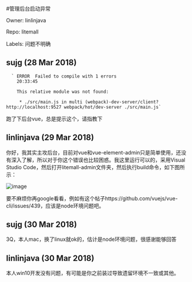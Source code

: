 #管理后台启动异常

Owner: linlinjava

Repo: litemall

Labels: 问题不明确 

## sujg (28 Mar 2018)

      ` ERROR  Failed to compile with 1 errors                                                                                                         
        20:33:45

        This relative module was not found:

         * ./src/main.js in multi (webpack)-dev-server/client?http://localhost:9527 webpack/hot/dev-server ./src/main.js`

跑了下后台vue，总是提示这个，请指教下

## linlinjava (29 Mar 2018)

你好，我其实主攻后台，目前对vue和vue-element-admin只是简单使用，还没有深入了解，所以对于你这个错误也比较困惑。我这里运行可以的，采用Visual Studio Code，然后打开litemall-admin文件夹，然后执行build命令，如下图所示：

![image](https://user-images.githubusercontent.com/4223779/38089808-42c560e6-3393-11e8-8fa2-f0b5bd57158c.png)

要不麻烦你再google看看，例如有这个帖子https://github.com/vuejs/vue-cli/issues/439，应该是node环境问题吧。


## sujg (30 Mar 2018)

3Q，本人mac，换了linux就ok的，估计是node环境问题，很感谢能够回答

## linlinjava (30 Mar 2018)

本人win10开发没有问题，有可能是你之前装过导致遗留环境不一致或其他。

